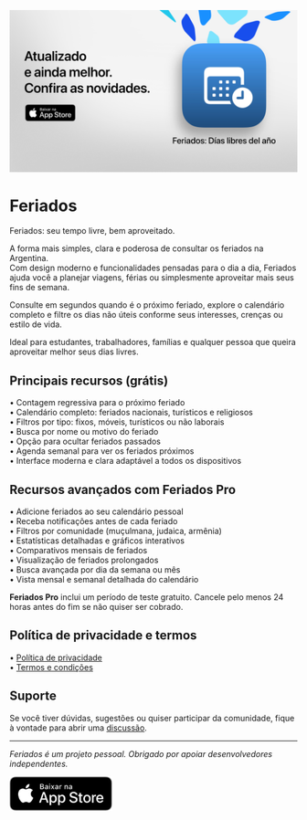[![Feriados App](images/banner.png)](https://apps.apple.com/app/id6744455042)  

# Feriados  

Feriados: seu tempo livre, bem aproveitado.  

A forma mais simples, clara e poderosa de consultar os feriados na Argentina.  
Com design moderno e funcionalidades pensadas para o dia a dia, Feriados ajuda você a planejar viagens, férias ou simplesmente aproveitar mais seus fins de semana.  

Consulte em segundos quando é o próximo feriado, explore o calendário completo e filtre os dias não úteis conforme seus interesses, crenças ou estilo de vida.  

Ideal para estudantes, trabalhadores, famílias e qualquer pessoa que queira aproveitar melhor seus dias livres.  

## Principais recursos (grátis)  

• Contagem regressiva para o próximo feriado  
• Calendário completo: feriados nacionais, turísticos e religiosos  
• Filtros por tipo: fixos, móveis, turísticos ou não laborais  
• Busca por nome ou motivo do feriado  
• Opção para ocultar feriados passados  
• Agenda semanal para ver os feriados próximos  
• Interface moderna e clara adaptável a todos os dispositivos  

## Recursos avançados com Feriados Pro  

• Adicione feriados ao seu calendário pessoal  
• Receba notificações antes de cada feriado  
• Filtros por comunidade (muçulmana, judaica, armênia)  
• Estatísticas detalhadas e gráficos interativos  
• Comparativos mensais de feriados  
• Visualização de feriados prolongados  
• Busca avançada por dia da semana ou mês  
• Vista mensal e semanal detalhada do calendário  

**Feriados Pro** inclui um período de teste gratuito. Cancele pelo menos 24 horas antes do fim se não quiser ser cobrado.  

## Política de privacidade e termos  

• [Política de privacidade](https://lucasditomase.github.io/feriados/pt/privacy-policy)  
• [Termos e condições](https://lucasditomase.github.io/feriados/pt/terms-and-conditions)  

## Suporte  

Se você tiver dúvidas, sugestões ou quiser participar da comunidade, fique à vontade para abrir uma [discussão](https://github.com/lucasditomase/feriados/discussions).  

---  

*Feriados é um projeto pessoal. Obrigado por apoiar desenvolvedores independentes.*  

<p align="left">  
  <a href="https://apps.apple.com/app/id6744455042">  
    <img src="images/download-badge.svg" alt="Baixar na App Store" height="60">  
  </a>  
</p>  
